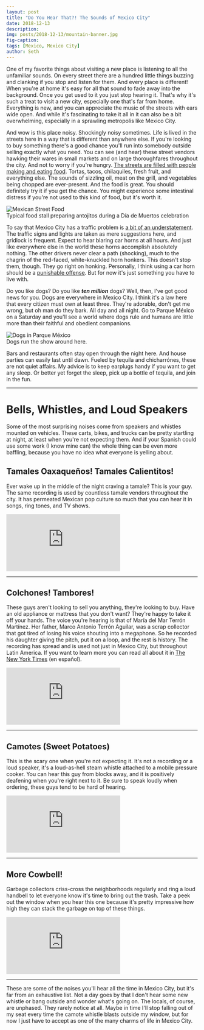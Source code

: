 ```yaml
---
layout: post
title: "Do You Hear That?! The Sounds of Mexico City"
date: 2018-12-13
description:
img: posts/2018-12-13/mountain-banner.jpg
fig-caption:
tags: [Mexico, Mexico City]
author: Seth
---
```


One of my favorite things about visiting a new place is listening to all the unfamiliar sounds. On every street there are a hundred little things buzzing and clanking if you stop and listen for them. And every place is different! When you're at home it's easy for all that sound to fade away into the background. Once you get used to it you just stop hearing it. That's why it's such a treat to visit a new city, especially one that's far from home. Everything is new, and you can appreciate the music of the streets with ears wide open. And while it's fascinating to take it all in it can also be a bit overwhelming, especially in a sprawling metropolis like Mexico City.

And wow is this place noisy. Shockingly noisy sometimes. Life is lived in the streets here in a way that is different than anywhere else. If you're looking to buy something there's a good chance you'll run into somebody outside selling exactly what you need. You can see (and hear) these street vendors hawking their wares in small markets and on large thoroughfares throughout the city. And not to worry if you're hungry. <a href="https://en.wikipedia.org/wiki/Mexican_street_food" target="_blank">The streets are filled with people making and eating food</a>. Tortas, tacos, chilaquiles, fresh fruit, and everything else. The sounds of sizzling oil, meat on the grill, and vegetables being chopped are ever-present. And the food is great. You should definitely try it if you get the chance. You might experience some intestinal distress if you're not used to this kind of food, but it's worth it.

<div class="img-container full">
  <img src="{{site.baseurl}}/assets/img/posts/2018-12-13/foods.jpg" alt="Mexican Street Food" />
  <div class="img-caption">Typical food stall preparing antojitos during a Día de Muertos celebration</div>
</div>

To say that Mexico City has a traffic problem is <a href="https://www.nearshoreamericas.com/mexico-city-traffic-congested-country-earth/" target="_blank">a bit of an understatement</a>. The traffic signs and lights are taken as mere suggestions here, and gridlock is frequent. Expect to hear blaring car horns at all hours. And just like everywhere else in the world these horns accomplish absolutely nothing. The other drivers never clear a path (shocking), much to the chagrin of the red-faced, white-knuckled horn honkers. This doesn't stop them, though. They go right on honking. Personally, I think using a car horn should be a <a href="https://en.wikipedia.org/wiki/List_of_methods_of_capital_punishment" target="_blank">punishable offense</a>. But for now it's just something you have to live with.

Do you like dogs? Do you like **_ten million_** dogs? Well, then, I've got good news for you. Dogs are everywhere in Mexico City. I think it's a law here that every citizen must own at least three. They're adorable, don't get me wrong, but oh man do they bark. All day and all night. Go to Parque México on a Saturday and you'll see a world where dogs rule and humans are little more than their faithful and obedient companions.

<div class="img-container full">
  <img src="{{site.baseurl}}/assets/img/posts/2018-12-13/dog-park.jpg" alt="Dogs in Parque México" />
  <div class="img-caption">Dogs run the show around here.</div>
</div>

Bars and restaurants often stay open through the night here. And house parties can easily last until dawn. Fueled by tequila and chicharrónes, these are not quiet affairs. My advice is to keep earplugs handy if you want to get any sleep. Or better yet forget the sleep, pick up a bottle of tequila, and join in the fun.

---

# Bells, Whistles, and Loud Speakers

Some of the most surprising noises come from speakers and whistles mounted on vehicles. These carts, bikes, and trucks can be pretty startling at night, at least when you're not expecting them. And if your Spanish could use some work (I know mine can) the whole thing can be even more baffling, because you have no idea what everyone is yelling about.

## Tamales Oaxaqueños! Tamales Calientitos!

Ever wake up in the middle of the night craving a tamale? This is your guy. The same recording is used by countless tamale vendors throughout the city. It has permeated Mexican pop culture so much that you can hear it in songs, ring tones, and TV shows.

<div class="video-container">
  <iframe src="https://www.youtube.com/embed/VzjlyeeXnec" frameborder="0" allow="accelerometer; autoplay; encrypted-media; gyroscope; picture-in-picture" allowfullscreen></iframe>
</div>

---

## Colchones! Tambores!

These guys aren't looking to sell you anything, they're looking to buy. Have an old appliance or mattress that you don't want? They're happy to take it off your hands. The voice you're hearing is that of María del Mar Terrón Martínez. Her father, Marco Antonio Terrón Aguilar, was a scrap collector that got tired of losing his voice shouting into a megaphone. So he recorded his daughter giving the pitch, put it on a loop, and the rest is history. The recording has spread and is used not just in Mexico City, but throughout Latin America. If you want to learn more you can read all about it in <a href="https://www.nytimes.com/es/2016/10/18/postales-del-mundo-de-quien-es-esa-voz-que-pide-chatarra-en-ciudad-de-mexico/">The New York Times</a> (en español).

<div class="video-container">
  <iframe src="https://www.youtube.com/embed/MMIni3wut7A" frameborder="0" allow="accelerometer; autoplay; encrypted-media; gyroscope; picture-in-picture" allowfullscreen></iframe>
</div>

---

## Camotes (Sweet Potatoes)

This is the scary one when you're not expecting it. It's not a recording or a loud speaker, it's a loud-as-hell steam whistle attached to a mobile pressure cooker. You can hear this guy from blocks away, and it is positively deafening when you're right next to it. Be sure to speak loudly when ordering, these guys tend to be hard of hearing.

<div class="video-container">
  <iframe src="https://www.youtube.com/embed/LASXJABago0" frameborder="0" allow="accelerometer; autoplay; encrypted-media; gyroscope; picture-in-picture" allowfullscreen></iframe>
</div>

---

## More Cowbell!

Garbage collectors criss-cross the neighborhoods regularly and ring a loud handbell to let everyone know it's time to bring out the trash. Take a peek out the window when you hear this one because it's pretty impressive how high they can stack the garbage on top of these things.

<div class="video-container">
  <iframe src="https://www.youtube.com/embed/crl8rbUh838" frameborder="0" allow="accelerometer; autoplay; encrypted-media; gyroscope; picture-in-picture" allowfullscreen></iframe>
</div>

---

These are some of the noises you'll hear all the time in Mexico City, but it's far from an exhaustive list. Not a day goes by that I don't hear some new whistle or bang outside and wonder what's going on. The locals, of course, are unphased. They rarely notice at all. Maybe in time I'll stop falling out of my seat every time the camote whistle blasts outside my window, but for now I just have to accept as one of the many charms of life in Mexico City.